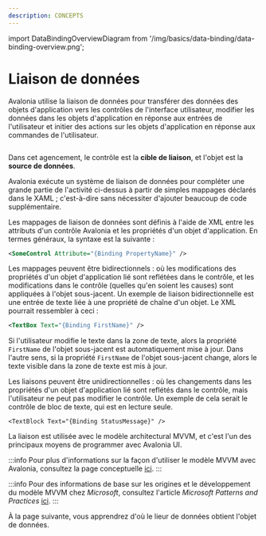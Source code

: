 ```yaml
---
description: CONCEPTS
---
```


import DataBindingOverviewDiagram from '/img/basics/data-binding/data-binding-overview.png';

# Liaison de données

Avalonia utilise la liaison de données pour transférer des données des objets d'application vers les contrôles de l'interface utilisateur, modifier les données dans les objets d'application en réponse aux entrées de l'utilisateur et initier des actions sur les objets d'application en réponse aux commandes de l'utilisateur.

<img src={DataBindingOverviewDiagram} alt=''/>

Dans cet agencement, le contrôle est la **cible de liaison**, et l'objet est la **source de données**.

Avalonia exécute un système de liaison de données pour compléter une grande partie de l'activité ci-dessus à partir de simples mappages déclarés dans le XAML ; c'est-à-dire sans nécessiter d'ajouter beaucoup de code supplémentaire.

Les mappages de liaison de données sont définis à l'aide de XML entre les attributs d'un contrôle Avalonia et les propriétés d'un objet d'application. En termes généraux, la syntaxe est la suivante :

```xml
<SomeControl Attribute="{Binding PropertyName}" />
```

Les mappages peuvent être bidirectionnels : où les modifications des propriétés d'un objet d'application lié sont reflétées dans le contrôle, et les modifications dans le contrôle (quelles qu'en soient les causes) sont appliquées à l'objet sous-jacent. Un exemple de liaison bidirectionnelle est une entrée de texte liée à une propriété de chaîne d'un objet. Le XML pourrait ressembler à ceci :

```xml
<TextBox Text="{Binding FirstName}" />
```

Si l'utilisateur modifie le texte dans la zone de texte, alors la propriété `FirstName` de l'objet sous-jacent est automatiquement mise à jour. Dans l'autre sens, si la propriété `FirstName` de l'objet sous-jacent change, alors le texte visible dans la zone de texte est mis à jour.

Les liaisons peuvent être unidirectionnelles : où les changements dans les propriétés d'un objet d'application lié sont reflétés dans le contrôle, mais l'utilisateur ne peut pas modifier le contrôle. Un exemple de cela serait le contrôle de bloc de texte, qui est en lecture seule.

```
<TextBlock Text="{Binding StatusMessage}" />
```

La liaison est utilisée avec le modèle architectural MVVM, et c'est l'un des principaux moyens de programmer avec Avalonia UI.

:::info
Pour plus d'informations sur la façon d'utiliser le modèle MVVM avec Avalonia, consultez la page conceptuelle [ici](../../../concepts/the-mvvm-pattern).
:::

:::info
Pour des informations de base sur les origines et le développement du modèle MVVM chez _Microsoft_, consultez l'article _Microsoft Patterns and Practices_ [ici](https://msdn.microsoft.com/en-us/library/hh848246.aspx).
:::

À la page suivante, vous apprendrez d'où le lieur de données obtient l'objet de données.